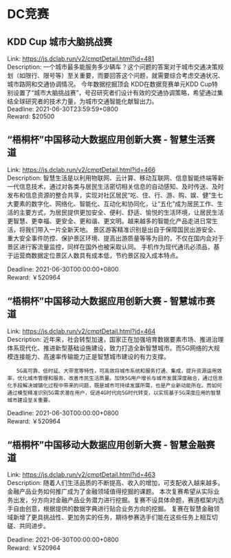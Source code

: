 # DC竞赛



## KDD Cup 城市大脑挑战赛

Link: https://js.dclab.run/v2/cmptDetail.html?id=481  
Description:        一个城市最多能服务多少辆车？这个问题的答案对于城市交通决策规划（如限行、限号等）至关重要，而要回答这个问题，就需要综合考虑交通状况、城市路网和交通协调情况。
       今年数据挖掘顶会 KDD在数据竞赛单元KDD Cup特别设置了“城市大脑挑战赛”，号召研究者们设计有效的交通协调策略，希望通过集结全球研究者的技术力量，为城市交通智能化献智出力。  
Deadline: 2021-06-30T23:59:59+0800  
Reward: $20500  


## “梧桐杯”中国移动大数据应用创新大赛 - 智慧生活赛道

Link: https://js.dclab.run/v2/cmptDetail.html?id=466  
Description:        智慧生活是以利用物联网、云计算、移动互联网、信息智能终端等新一代信息技术，通过对各类与居民生活密切相关信息的自动感知、及时传送、及时发布和信息资源的整合共享，实现对社区居民“吃、住、行、游、购、娱、健”生七大要素的数字化、网络化、智能化、互动化和协同化，让“五化”成为居民工作、生活的主要方式，为居民提供更加安全、便利、舒适、愉悦的生活环境，让居民生活更智慧、更幸福、更安全、更和谐、更文明。越来越多的智能化产品走进日常生活，将我们带入一片全新天地。
       景区游客精准识别是出自于保障国民出游安全、重大安全事件防控、保护景区环境、提高出游质量等等为目的，不仅在国内会对于景区进行客流量监控，同样在国外也被采取认同。
       手机作为现代通讯必须品，基于运营商数据定位景区人数具有成本低，节约景区投入成本特点。
  
Deadline: 2021-06-30T00:00:00+0800  
Reward: ￥520964  


## “梧桐杯”中国移动大数据应用创新大赛 - 智慧城市赛道

Link: https://js.dclab.run/v2/cmptDetail.html?id=464  
Description:        近年来，社会转型加速，国家正在加强培育数据要素市场、推进治理体系现代化、推进新型基础设施建设，致力打造全新智慧城市。而5G网络的大规模连接能力、高速率传输能力正是智慧城市建设的有力支撑。

       5G高可靠、低时延、大带宽等特性，可高效将城市系统和服务打通、集成，提升资源运用效率，优化城市管理和服务，改善市民生活质量。加快5G用户增长与城市发展深度融合，通过信息化手段解决城镇化过程中带来的问题，既是城市可持续发展所需，也是产业新动能所在。而如何通过模型精准识别5G需求潜在用户，促进4G时代向5G时代转变，以实现基于5G深度应用的智慧城市建设至关重要。
  
Deadline: 2021-06-30T00:00:00+0800  
Reward: ￥520964  


## “梧桐杯”中国移动大数据应用创新大赛 - 智慧金融赛道

Link: https://js.dclab.run/v2/cmptDetail.html?id=463  
Description:        随着人们生活品质的不断提高、收入的增加，可支配收入越来越多。金融产品业务如何推广成为了金融领域值得挖掘的课题。
本次复赛希望从实际业务出发，分方向对金融产品业务潜力进行挖掘。复赛不设具体命题，赛道框架内选手自由创意，根据提供的数据字典进行贴合业务方向的挖掘。
复赛在智慧金融领域新增了更具挑战性、更加务实的任务，期待参赛选手们能在这些任务上相互切磋、共同进步。
  
Deadline: 2021-06-30T00:00:00+0800  
Reward: ￥520964  

